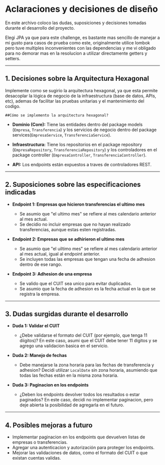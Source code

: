 # Aclaraciones y decisiones de diseño

En este archivo coloco las dudas, suposiciones y decisiones tomadas durante el desarrollo del proyecto.

Elegi JPA ya que para este challenge, es bastante mas sencillo de manejar a mi gusto para casos de prueba como este, originalmente utilice lombok pero tuve multiples inconvenientes con las dependencias y me vi obligado para no demorar mas en la resolucion a utilizar directamente getters y setters.

-------

## **1. Decisiones sobre la Arquitectura Hexagonal**


  Implemente como se sugirio la arquitectura hexagonal, ya que esta  permite desacoplar la lógica de negocio de la infraestructura (base de datos, APIs, etc), ademas de facilitar las pruebas unitarias y el mantenimiento del codigo.

	##Cómo se implemento la arquitectura hexagonal?
  - **Dominio (Core):** Tiene las entidades dentro del package models (`Empresa`, `Transferencia`) y los servicios de negocio dentro del package services(`EmpresaService`, `TransferenciaService`).

  - **Infraestructura:** Tiene los repositorios en el package repository (`EmpresaRepository`, `TransferenciaRepository`) y los controladores en el package controller (`EmpresaController`, `TransferenciaController`).
  - **API:** Los endpoints están expuestos a traves de controladores REST.


-------


## **2. Suposiciones sobre las especificaciones indicadas**

- **Endpoint 1: Empresas que hicieron transferencias el ultimo mes**
  - Se asumio que "el ultimo mes" se refiere al mes calendario anterior al mes actual. 
  - Se decidio no incluir empresas que no hayan realizado transferencias, aunque estas esten registradas.

- **Endpoint 2: Empresas que se adhirieron el ultimo mes**
  - Se asumio que "el uiltimo mes" se refiere al mes calendario anterior al mes actual, igual al endpoint anterior.
  - Se incluyen todas las empresas que tengan una fecha de adhesion dentro de ese rango.

- **Endpoint 3: Adhesion de una empresa**
  - Se valido que el CUIT sea unico para evitar duplicados.
  - Se asumio que la fecha de adhesion es la fecha actual en la que se registra la empresa.

-------

## **3. Dudas surgidas durante el desarrollo**

- **Duda 1: Validar el CUIT**
  - ¿Debe validarse el formato del CUIT (por ejemplo, que tenga 11 diigitos)? En este caso, asumi que el CUIT debe tener 11 digitos y se agrego una validacion basica en el servicio.

- **Duda 2: Manejo de fechas**
  - Debe manejarse la zona horaria para las fechas de transferencia y adhesion? Decidi utilizar `LocalDate` sin zona horaria, asumiendo que todas las fechas están en la misma zona horaria.

- **Duda 3: Paginacion en los endpoints**
  - ¿Deben los endpoints devolver todos los resultados o estar paginados? En este caso, decidi no implementar paginacion, pero deje abierta la posibilidad de agregarla en el futuro.

-------

## **4. Posibles mejoras a futuro**

- Implementar paginacion en los endpoints que devuelven listas de empresas o transferencias.
- Agregar una autenticacion y autorización para proteger los endpoints.
- Mejorar las validaciones de datos, como el formato del CUIT o que existan cuentas validas.


